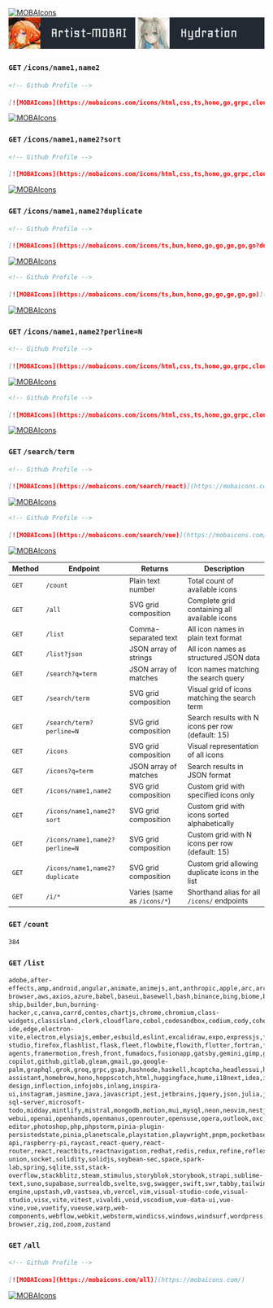 [![MOBAIcons](https://mobaicons.com/about)](https://mobaicons.com/)
[![MOBAIcons](./src/docs/image/author.svg)](https://mobaicons.com/)

<!-- [![API Status](https://img.shields.io/badge/API-Online-green)](https://mobaicons.com)
[![License](https://img.shields.io/badge/License-MIT-blue.svg)](./LICENSE)
[![GitHub Stars](https://img.shields.io/github/stars/Artist-MOBAI/MOBAIcons)](https://github.com/Artist-MOBAI/MOBAIcons) -->

### `GET` `/icons/name1,name2`

```md
<!-- Github Profile -->

[![MOBAIcons](https://mobaicons.com/icons/html,css,ts,hono,go,grpc,cloudflare)](https://mobaicons.com/)
```

[![MOBAIcons](https://mobaicons.com/icons/html,css,ts,hono,go,grpc,cloudflare)](https://mobaicons.com/)

### `GET` `/icons/name1,name2?sort`

```md
<!-- Github Profile -->

[![MOBAIcons](https://mobaicons.com/icons/html,css,ts,hono,go,grpc,cloudflare?sort)](https://mobaicons.com/)
```

[![MOBAIcons](https://mobaicons.com/icons/html,css,ts,hono,go,grpc,cloudflare?sort)](https://mobaicons.com/)

### `GET` `/icons/name1,name2?duplicate`

```md
<!-- Github Profile -->

[![MOBAIcons](https://mobaicons.com/icons/ts,bun,hono,go,go,go,go,go?duplicate)](https://mobaicons.com/)
```

[![MOBAIcons](https://mobaicons.com/icons/ts,bun,hono,go,go,go,go,go?duplicate)](https://mobaicons.com/)

```md
<!-- Github Profile -->

[![MOBAIcons](https://mobaicons.com/icons/ts,bun,hono,go,go,go,go,go)](https://mobaicons.com/)
```

[![MOBAIcons](https://mobaicons.com/icons/ts,bun,hono,go,go,go,go,go)](https://mobaicons.com/)

### `GET` `/icons/name1,name2?perline=N`

```md
<!-- Github Profile -->

[![MOBAIcons](https://mobaicons.com/icons/html,css,ts,hono,go,grpc,cloudflare,bun,js,astro,preact,react,vue,trpc?perline=7)](https://mobaicons.com/)
```

[![MOBAIcons](https://mobaicons.com/icons/html,css,ts,hono,go,grpc,cloudflare,bun,js,astro,preact,react,vue,trpc?perline=7)](https://mobaicons.com/)

```md
<!-- Github Profile -->

[![MOBAIcons](https://mobaicons.com/icons/html,css,ts,hono,go,grpc,cloudflare,bun,js,astro,preact,react,vue,trpc?perline=10)](https://mobaicons.com/)
```

[![MOBAIcons](https://mobaicons.com/icons/html,css,ts,hono,go,grpc,cloudflare,bun,js,astro,preact,react,vue,trpc?perline=10)](https://mobaicons.com/)

### `GET` `/search/term`

```md
<!-- Github Profile -->

[![MOBAIcons](https://mobaicons.com/search/react)](https://mobaicons.com/)
```

[![MOBAIcons](https://mobaicons.com/search/react)](https://mobaicons.com/)

```md
<!-- Github Profile -->

[![MOBAIcons](https://mobaicons.com/search/vue)](https://mobaicons.com/)
```

[![MOBAIcons](https://mobaicons.com/search/vue)](https://mobaicons.com/)

| Method | Endpoint                       | Returns                     | Description                                       |
| ------ | ------------------------------ | --------------------------- | ------------------------------------------------- |
| `GET`  | `/count`                       | Plain text number           | Total count of available icons                    |
| `GET`  | `/all`                         | SVG grid composition        | Complete grid containing all available icons      |
| `GET`  | `/list`                        | Comma-separated text        | All icon names in plain text format               |
| `GET`  | `/list?json`                   | JSON array of strings       | All icon names as structured JSON data            |
| `GET`  | `/search?q=term`               | JSON array of matches       | Icon names matching the search query              |
| `GET`  | `/search/term`                 | SVG grid composition        | Visual grid of icons matching the search term     |
| `GET`  | `/search/term?perline=N`       | SVG grid composition        | Search results with N icons per row (default: 15) |
| `GET`  | `/icons`                       | SVG grid composition        | Visual representation of all icons                |
| `GET`  | `/icons?q=term`                | JSON array of matches       | Search results in JSON format                     |
| `GET`  | `/icons/name1,name2`           | SVG grid composition        | Custom grid with specified icons only             |
| `GET`  | `/icons/name1,name2?sort`      | SVG grid composition        | Custom grid with icons sorted alphabetically      |
| `GET`  | `/icons/name1,name2?perline=N` | SVG grid composition        | Custom grid with N icons per row (default: 15)    |
| `GET`  | `/icons/name1,name2?duplicate` | SVG grid composition        | Custom grid allowing duplicate icons in the list  |
| `GET`  | `/i/*`                         | Varies (same as `/icons/*`) | Shorthand alias for all `/icons/` endpoints       |

### `GET` `/count`

```text
384
```

### `GET` `/list`

```text
adobe,after-effects,amp,android,angular,animate,animejs,ant,anthropic,apple,arc,arch,asana,astro,auk-browser,aws,axios,azure,babel,baseui,basewell,bash,binance,bing,biome,bitwarden,blender,blitz,bluesky,bolt,bootstrap,brave,build-ship,builder,bun,burning-hacker,c,canva,carrd,centos,chartjs,chrome,chromium,class-widgets,classisland,clerk,cloudflare,cobol,codesandbox,codium,cody,cohere,color4bg,convex,cpp,crossplane,csharp,css,cursor,cypress,dailydev,daisyui,dart,debian,deepin,deepseek,dify,dioxus,directus,django,docker,docusaurus,dotenv,dotenvx,drizzle,dropbox,duckduckgo,eclipse-ide,edge,electron-vite,electron,elysiajs,ember,esbuild,eslint,excalidraw,expo,expressjs,facebook,fastapi,fastify,fedora,figma,firebase-studio,firefox,flashlist,flask,fleet,flowbite,flowith,flutter,fortran,foundation-agents,framermotion,fresh,front,fumadocs,fusionapp,gatsby,gemini,gimp,gin,git,github-copilot,github,gitlab,gleam,gmail,go,google-palm,graphql,grok,groq,grpc,gsap,hashnode,haskell,hcaptcha,headlessui,heroui,home-assistant,homebrew,hono,hoppscotch,html,huggingface,hume,i18next,idea,illustrator,in-design,inflection,infojobs,inlang,inspira-ui,instagram,jasmine,java,javascript,jest,jetbrains,jquery,json,julia,jwt,kernelsu,klpbbs,kortix,kotlin,krakenjs,kubernetes,labelstudio,laravel,legend,lightroom,linkedin,linux,lit,lmstudio,locofy,loom,lovart,lsposed,lua,lunacy,lynx,magisk,mantine,manus,mariadb,markdown,mastodon,matlab,matrix,mattermost,mcp,mdn,mediawiki,mermaid,messenger,mgx,microsoft-sql-server,microsoft-todo,midday,mintlify,mistral,mongodb,motion,mui,mysql,neon,neovim,nestjs,netlify,nextjs,nextra,nitro,nodejs,notion,npm,nuxtjs,obs,obsidian,ollama,open-webui,openai,openhands,openmanus,openrouter,opensuse,opera,outlook,oxc,pandacss,parcel,payload,perplexity,photo-editor,photoshop,php,phpstorm,pinia-plugin-persistedstate,pinia,planetscale,playstation,playwright,pnpm,pocketbase,polar,poper,popos,postgresql,postman,powershell,powertoys,preact,premiere,prettier,prisma,pycharm,python,qt,qwen,qwik,r,radixui,railway,rapid-api,raspberry-pi,raycast,react-query,react-router,react,reactbits,reactnavigation,redhat,redis,redux,refine,reflex,refly,remix,remotion,replit,rider,rolldown,rowy,rspeedy,ruby,rubymine,rust,rxjs,safari,salvo,sass,scala,sequelize,shadcn,shiki,shopify,slack,smartteach-union,socket,solidity,solidjs,soybean-sec,space,spark-lab,spring,sqlite,sst,stack-overflow,stackblitz,steam,stimulus,storyblok,storybook,strapi,sublime-text,suno,supabase,surrealdb,svelte,svg,swagger,swift,swr,tabby,tailwindcss,tamagui,tanstack,taro,tauri,tensorflow,terraform,threejs,tina,tldraw,tor,trpc,turbo,turbopack,turso,twilio,typegpu,typeorm,typescript,typesense,ubuntu,udacity,uiverse,unity,unocss,unreal-engine,upstash,v0,vastsea,vb,vercel,vim,visual-studio-code,visual-studio,visx,vite,vitest,vivaldi,void,vscodium,vue-data-ui,vue-vine,vue,vuetify,vueuse,warp,web-components,webflow,webkit,webstorm,windicss,windows,windsurf,wordpress,workos,xai,xbox,xd,yarn,ygeeker,zed,zen-browser,zig,zod,zoom,zustand
```

### `GET` `/all`

```md
<!-- Github Profile -->

[![MOBAIcons](https://mobaicons.com/all)](https://mobaicons.com/)
```

[![MOBAIcons](https://mobaicons.com/all)](https://mobaicons.com/)
